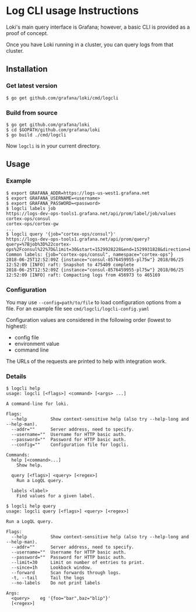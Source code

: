 # Log CLI usage Instructions

Loki's main query interface is Grafana; however, a basic CLI is provided as a proof of concept.

Once you have Loki running in a cluster, you can query logs from that cluster.

## Installation

### Get latest version

```
$ go get github.com/grafana/loki/cmd/logcli
```

### Build from source

```
$ go get github.com/grafana/loki
$ cd $GOPATH/github.com/grafana/loki
$ go build ./cmd/logcli
```

Now `logcli` is in your current directory.

## Usage

### Example

```
$ export GRAFANA_ADDR=https://logs-us-west1.grafana.net
$ export GRAFANA_USERNAME=<username>
$ export GRAFANA_PASSWORD=<password>
$ logcli labels job
https://logs-dev-ops-tools1.grafana.net/api/prom/label/job/values
cortex-ops/consul
cortex-ops/cortex-gw
...
$ logcli query '{job="cortex-ops/consul"}'
https://logs-dev-ops-tools1.grafana.net/api/prom/query?query=%7Bjob%3D%22cortex-ops%2Fconsul%22%7D&limit=30&start=1529928228&end=1529931828&direction=backward&regexp=
Common labels: {job="cortex-ops/consul", namespace="cortex-ops"}
2018-06-25T12:52:09Z {instance="consul-8576459955-pl75w"} 2018/06/25 12:52:09 [INFO] raft: Snapshot to 475409 complete
2018-06-25T12:52:09Z {instance="consul-8576459955-pl75w"} 2018/06/25 12:52:09 [INFO] raft: Compacting logs from 456973 to 465169
```

### Configuration

You may use `--config=path/to/file` to load configuration options from a file. For an example file see `cmd/logcli/logcli-config.yaml`

Configuration values are considered in the following order (lowest to highest):
- config file
- environment value
- command line

The URLs of the requests are printed to help with integration work.

### Details

```
$ logcli help
usage: logcli [<flags>] <command> [<args> ...]

A command-line for loki.

Flags:
  --help         Show context-sensitive help (also try --help-long and --help-man).
  --addr=""      Server address, need to specify.
  --username=""  Username for HTTP basic auth.
  --password=""  Password for HTTP basic auth.
  --config=""    Configuration file for logcli.

Commands:
  help [<command>...]
    Show help.

  query [<flags>] <query> [<regex>]
    Run a LogQL query.

  labels <label>
    Find values for a given label.

$ logcli help query
usage: logcli query [<flags>] <query> [<regex>]

Run a LogQL query.

Flags:
  --help         Show context-sensitive help (also try --help-long and --help-man).
  --addr=""      Server address, need to specify.
  --username=""  Username for HTTP basic auth.
  --password=""  Password for HTTP basic auth.
  --limit=30     Limit on number of entries to print.
  --since=1h     Lookback window.
  --forward      Scan forwards through logs.
  -t, --tail     Tail the logs
  --no-labels    Do not print labels

Args:
  <query>    eg '{foo="bar",baz="blip"}'
  [<regex>]
```
